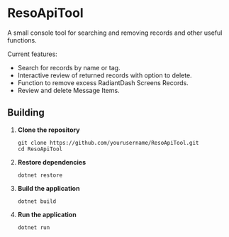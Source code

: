 # ResoApiTool

A small console tool for searching and removing records and other useful functions.

Current features:
* Search for records by name or tag.
* Interactive review of returned records with option to delete.
* Function to remove excess RadiantDash Screens Records.
* Review and delete Message Items.

## Building

1. **Clone the repository**
   ```
   git clone https://github.com/yourusername/ResoApiTool.git
   cd ResoApiTool
   ```

2. **Restore dependencies**
   ```
   dotnet restore
   ```

3. **Build the application**
   ```
   dotnet build
   ```

4. **Run the application**
   ```
   dotnet run
   ```
